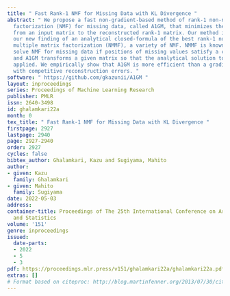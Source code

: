 ```yaml
---
title: " Fast Rank-1 NMF for Missing Data with KL Divergence "
abstract: " We propose a fast non-gradient-based method of rank-1 non-negative matrix
  factorization (NMF) for missing data, called A1GM, that minimizes the KL divergence
  from an input matrix to the reconstructed rank-1 matrix. Our method is based on
  our new finding of an analytical closed-formula of the best rank-1 non-negative
  multiple matrix factorization (NMMF), a variety of NMF. NMMF is known to exactly
  solve NMF for missing data if positions of missing values satisfy a certain condition,
  and A1GM transforms a given matrix so that the analytical solution to NMMF can be
  applied. We empirically show that A1GM is more efficient than a gradient method
  with competitive reconstruction errors. "
software: " https://github.com/gkazunii/A1GM "
layout: inproceedings
series: Proceedings of Machine Learning Research
publisher: PMLR
issn: 2640-3498
id: ghalamkari22a
month: 0
tex_title: " Fast Rank-1 NMF for Missing Data with KL Divergence "
firstpage: 2927
lastpage: 2940
page: 2927-2940
order: 2927
cycles: false
bibtex_author: Ghalamkari, Kazu and Sugiyama, Mahito
author:
- given: Kazu
  family: Ghalamkari
- given: Mahito
  family: Sugiyama
date: 2022-05-03
address:
container-title: Proceedings of The 25th International Conference on Artificial Intelligence
  and Statistics
volume: '151'
genre: inproceedings
issued:
  date-parts:
  - 2022
  - 5
  - 3
pdf: https://proceedings.mlr.press/v151/ghalamkari22a/ghalamkari22a.pdf
extras: []
# Format based on citeproc: http://blog.martinfenner.org/2013/07/30/citeproc-yaml-for-bibliographies/
---
```

